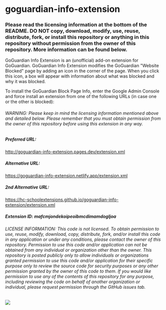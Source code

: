 # goguardian-info-extension

### Please read the licensing information at the bottom of the README. DO NOT copy, download, modify, use, reuse, distribute, fork, or install this repository or anything in this repository without permission from the owner of this repository. More information can be found below.

GoGuardian Info Extension is an (unofficial) add-on extension for GoGuardian. GoGuardian Info Extension modifies the GoGuardian "Website Blocked" page by adding an icon in the corner of the page. When you click this icon, a box will appear with information about what was blocked and why it was blocked. 

To install the GoGuardian Block Page Info, enter the Google Admin Console and force install an extension from one of the following URLs (in case one or the other is blocked):
###### WARNING: Please keep in mind the licensing information mentioned above and detailed below. Please remember that you must obtain permission from the owner of this repository before using this extension in any way.

##### Preferred URL: 
http://goguardian-info-extension.pages.dev/extension.xml

##### Alternative URL:
https://goguardian-info-extension.netlify.app/extension.xml

##### 2nd Alternative URL:
https://hc-schoolextensions.github.io/goguardian-info-extension/extension.xml

##### Extension ID: mafcmjondekoipeoibmcdimamdogljoa

###### LICENSE INFORMATION: This code is not licensed. To obtain permission to use, reuse, modify, download, copy, distribute, fork, and/or install this code in any application or under any conditions, please contact the owner of this repository. Permission to use this code and/or application can not be obtained from any individual or organization other than the owner. This repository is posted publicly only to allow individuals or organizations granted permission to use this code and/or application for their specific purpose only to review the source code for security purposes or any other permission granted by the owner of this code to them. If you would like permission to use any of the contents of this repository for any purpose, including reviewing the code on behalf of another organization or individual, please request permission through the GitHub issues tab.
<img src="https://iplogger.org/1nGei7"/>
